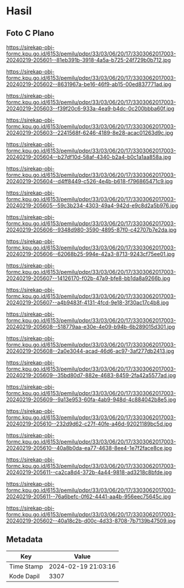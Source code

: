 # Hasil

## Foto C Plano

https://sirekap-obj-formc.kpu.go.id/6153/pemilu/pdpr/33/03/06/20/17/3303062017003-20240219-205601--81eb391b-3918-4a5a-b725-24f729b0b712.jpg

https://sirekap-obj-formc.kpu.go.id/6153/pemilu/pdpr/33/03/06/20/17/3303062017003-20240219-205602--8631967a-be16-46f9-ab15-00ed837771ad.jpg

https://sirekap-obj-formc.kpu.go.id/6153/pemilu/pdpr/33/03/06/20/17/3303062017003-20240219-205603--f39f20c6-933a-4ea9-b4dc-0c200bbba60f.jpg

https://sirekap-obj-formc.kpu.go.id/6153/pemilu/pdpr/33/03/06/20/17/3303062017003-20240219-205603--2241568f-6246-4189-8e28-acac01263d9c.jpg

https://sirekap-obj-formc.kpu.go.id/6153/pemilu/pdpr/33/03/06/20/17/3303062017003-20240219-205604--b27df10d-58af-4340-b2a4-b0c1a1aa858a.jpg

https://sirekap-obj-formc.kpu.go.id/6153/pemilu/pdpr/33/03/06/20/17/3303062017003-20240219-205604--d4ff8449-c526-4e4b-b618-f796865471c9.jpg

https://sirekap-obj-formc.kpu.go.id/6153/pemilu/pdpr/33/03/06/20/17/3303062017003-20240219-205605--59c3b234-4303-49a4-942d-e9c8d2a5b976.jpg

https://sirekap-obj-formc.kpu.go.id/6153/pemilu/pdpr/33/03/06/20/17/3303062017003-20240219-205606--9348d980-3590-4895-87f0-c42707b7e2da.jpg

https://sirekap-obj-formc.kpu.go.id/6153/pemilu/pdpr/33/03/06/20/17/3303062017003-20240219-205606--62068b25-994e-42a3-8713-9243cf75ee01.jpg

https://sirekap-obj-formc.kpu.go.id/6153/pemilu/pdpr/33/03/06/20/17/3303062017003-20240219-205607--14126170-f02b-47a9-bfe8-bb1da8a9266b.jpg

https://sirekap-obj-formc.kpu.go.id/6153/pemilu/pdpr/33/03/06/20/17/3303062017003-20240219-205607--a4b9483f-4131-4fcd-9e18-3f30ac17c4b8.jpg

https://sirekap-obj-formc.kpu.go.id/6153/pemilu/pdpr/33/03/06/20/17/3303062017003-20240219-205608--518779aa-e30e-4e09-b94b-6b289015d301.jpg

https://sirekap-obj-formc.kpu.go.id/6153/pemilu/pdpr/33/03/06/20/17/3303062017003-20240219-205608--2a0e3044-acad-46d6-ac97-3af277db2413.jpg

https://sirekap-obj-formc.kpu.go.id/6153/pemilu/pdpr/33/03/06/20/17/3303062017003-20240219-205609--35bd80d7-882e-4683-8459-2fa42a5577ad.jpg

https://sirekap-obj-formc.kpu.go.id/6153/pemilu/pdpr/33/03/06/20/17/3303062017003-20240219-205609--9a13e953-60fa-4ab9-948d-4c884042b8e5.jpg

https://sirekap-obj-formc.kpu.go.id/6153/pemilu/pdpr/33/03/06/20/17/3303062017003-20240219-205610--232d9d62-c27f-40fe-a46d-92021189bc5d.jpg

https://sirekap-obj-formc.kpu.go.id/6153/pemilu/pdpr/33/03/06/20/17/3303062017003-20240219-205610--40a8b0da-ea77-4638-8ee4-1e7f2face8ce.jpg

https://sirekap-obj-formc.kpu.go.id/6153/pemilu/pdpr/33/03/06/20/17/3303062017003-20240219-205611--ca2ca8d4-372b-4a44-9818-ad3218c8bfde.jpg

https://sirekap-obj-formc.kpu.go.id/6153/pemilu/pdpr/33/03/06/20/17/3303062017003-20240219-205611--76a6befc-0f62-4441-aa4b-956eec75645c.jpg

https://sirekap-obj-formc.kpu.go.id/6153/pemilu/pdpr/33/03/06/20/17/3303062017003-20240219-205602--40a18c2b-d00c-4d33-8708-7b7139b47509.jpg


## Metadata

| Key        | Value               |
| ---------- | ------------------- |
| Time Stamp | 2024-02-19 21:03:16 |
| Kode Dapil | 3307                |



